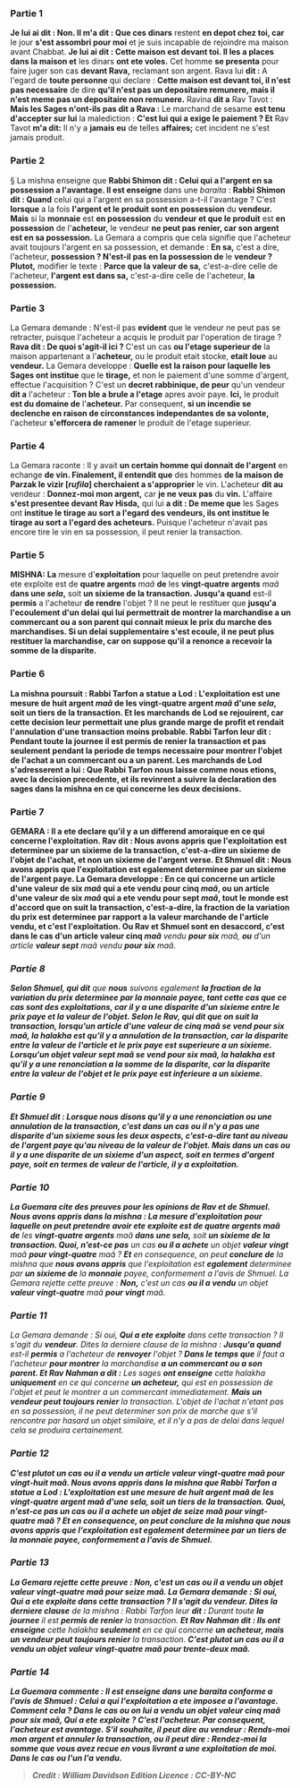 
### Partie 1
<b>Je lui ai dit : Non. Il m'a dit : Que ces dinars</b> restent <b>en depot chez toi, car</b> le jour <b>s'est assombri pour moi</b> et je suis incapable de rejoindre ma maison avant Chabbat. <b>Je lui ai dit : Cette maison est devant toi. Il les a places dans la maison et</b> les dinars <b>ont ete voles.</b> Cet homme <b>se presenta</b> pour faire juger son cas <b>devant Rava,</b> reclamant son argent. Rava lui <b>dit : </b> A l'egard de <b>toute personne</b> qui declare : <b>Cette maison est devant toi, il n'est pas necessaire</b> de dire <b>qu'il n'est pas un depositaire remunere, mais il n'est meme pas un depositaire non remunere.</b> Ravina <b>dit a</b> Rav Tavot : <b>Mais les Sages n'ont-ils pas dit a Rava :</b> Le marchand de sesame <b>est tenu d'accepter sur lui</b> la malediction : <b>C'est lui qui a exige le paiement ? Et</b> Rav Tavot <b>m'a dit:</b> Il n'y a <b>jamais eu</b> de telles <b>affaires;</b> cet incident ne s'est jamais produit.

### Partie 2
§ La mishna enseigne que <b>Rabbi Shimon dit : Celui qui a l'argent en sa possession a l'avantage. Il est enseigne</b> dans une <i>baraita</i> : <b>Rabbi Shimon dit : Quand</b> celui qui a l'argent en sa possession a-t-il l'avantage ? C'est <b>lorsque</b> a la fois <b>l'argent et le produit sont en possession</b> du <b>vendeur. Mais</b> si la <b>monnaie</b> est <b>en possession</b> du <b>vendeur et que le produit</b> est <b>en possession</b> de l'<b>acheteur,</b> le vendeur <b>ne peut pas renier, car son argent est en sa possession.</b> La Gemara a compris que cela signifie que l'acheteur avait toujours l'argent en sa possession, et demande : <b>En sa,</b> c'est a dire, l'acheteur, <b>possession ? N'est-il pas en la possession de</b> le <b>vendeur ? Plutot,</b> modifier le texte : <b>Parce que la valeur de sa,</b> c'est-a-dire celle de l'acheteur, <b>l'argent est dans sa,</b> c'est-a-dire celle de l'acheteur, <b>la possession.</b>

### Partie 3
La Gemara demande : N'est-il pas <b>evident</b> que le vendeur ne peut pas se retracter, puisque l'acheteur a acquis le produit par l'operation de tirage ? <b>Rava dit : De quoi s'agit-il ici ? </b> C'est un cas <b>ou l'etage superieur de</b> la maison appartenant a l'<b>acheteur,</b> ou le produit etait stocke, <b>etait loue</b> au <b>vendeur.</b> La Gemara developpe : <b>Quelle est la raison pour laquelle les Sages ont institue</b> que le <b>tirage,</b> et non le paiement d'une somme d'argent, effectue l'acquisition ? C'est un <b>decret rabbinique, de peur</b> qu'un vendeur <b>dit a</b> l'acheteur : <b>Ton ble a brule a l'etage</b> apres avoir paye. <b>Ici,</b> le produit <b>est du domaine de</b> l'<b>acheteur.</b> Par consequent, <b>si un incendie se declenche en raison de circonstances independantes de sa volonte,</b> l'acheteur <b>s'efforcera de ramener</b> le produit de l'etage superieur.

### Partie 4
La Gemara raconte : Il y avait <b>un certain homme qui donnait de l'argent</b> en echange <b>de vin. Finalement, il entendit que</b> des hommes <b>de la maison de Parzak le vizir [<i>rufila</i>] cherchaient a s'approprier</b> le vin. L'acheteur <b>dit au</b> vendeur : <b>Donnez-moi mon argent,</b> car <b>je ne veux pas</b> du <b>vin.</b> L'affaire <b>s'est presentee devant Rav Hisda,</b> qui lui <b>a dit : De meme que</b> les Sages ont <b>institue le tirage au sort a l'egard des vendeurs, ils ont institue le tirage au sort a l'egard des acheteurs.</b> Puisque l'acheteur n'avait pas encore tire le vin en sa possession, il peut renier la transaction.

### Partie 5
<strong>MISHNA:</strong> <b>La</b> mesure d'<b>exploitation</b> pour laquelle on peut pretendre avoir ete exploite est de <b>quatre argents</b> <i>maâ</i> <b>de</b> les <b>vingt-quatre argents</b> <i>maâ</i> <b>dans une <i>sela</i>,</b> soit <b>un sixieme de la transaction. Jusqu'a quand</b> est-il <b>permis</b> a l'acheteur <b>de rendre</b> l'objet ? Il ne peut le restituer que <b>jusqu'a l'ecoulement d'un delai</b> <b>qui lui permettrait de <b>montrer</b> la marchandise <b>a un commercant ou a son parent</b> qui connait mieux le prix du marche des marchandises. Si un delai supplementaire s'est ecoule, il ne peut plus restituer la marchandise, car on suppose qu'il a renonce a recevoir la somme de la disparite.

### Partie 6
La mishna poursuit : <b>Rabbi Tarfon a statue a Lod : L'exploitation</b> est une mesure de <b>huit argent</b> <i>maâ</i> <b>de</b> les <b>vingt-quatre argent</b> <i>maâ</i> <b>d'une <i>sela</i>, soit un tiers de la transaction. Et les marchands de Lod se rejouirent,</b> car cette decision leur permettait une plus grande marge de profit et rendait l'annulation d'une transaction moins probable. Rabbi Tarfon <b>leur dit :</b> Pendant toute <b>la journee</b> il est permis <b>de renier</b> la transaction et pas seulement pendant la periode de temps necessaire pour montrer l'objet de l'achat a un commercant ou a un parent. Les marchands de Lod <b>s'adresserent a lui : Que Rabbi Tarfon nous laisse comme nous etions,</b> avec la decision precedente, <b>et ils revinrent a</b> suivre <b>la declaration des sages</b> dans la mishna en ce qui concerne les deux decisions.

### Partie 7
<strong>GEMARA :</strong> <b>Il a ete declare</b> qu'il y a un differend amoraique en ce qui concerne l'exploitation. <b>Rav dit : Nous avons appris</b> que l'exploitation est determinee par <b>un sixieme</b> de la <b>transaction,</b> c'est-a-dire un sixieme de l'objet de l'achat, et non un sixieme de l'argent verse. <b>Et Shmuel dit : Nous avons appris</b> que l'exploitation est <b>egalement</b> determinee par <b>un sixieme de</b> l'<b>argent</b> paye. La Gemara developpe : En ce qui concerne un article <b>d'une valeur de six</b> <i>maâ</i> qui a ete vendu <b>pour cinq</b> <i>maâ</i>, ou un article <b>d'une valeur de six</b> <i>maâ</i> qui a ete vendu <b>pour sept</b> <i>maâ</i>, <b>tout le monde est d'accord</b> que <b>on suit</b> la <b>transaction,</b> c'est-a-dire, la fraction de la variation du prix est determinee par rapport a la valeur marchande de l'article vendu, <b>et c'est l'exploitation. Ou</b> Rav et Shmuel <b>sont en desaccord</b>, c'est dans le cas d'un article <b>valeur cinq</b> <i>maâ</b> vendu <b>pour six</b> <i>maâ</b>, <b>ou</b> d'un article <b>valeur sept</b> <i>maâ</b> vendu <b>pour six</b> <i>maâ</b>.

### Partie 8
<b>Selon Shmuel, qui dit</b> que <b>nous</b> suivons egalement <b>la fraction de la variation du prix determinee par la <b>monnaie</b> payee, tant <b>cette</b> cas <b>que ce</b> cas <b>sont des exploitations,</b> car il y a une disparite d'un sixieme entre le prix paye et la valeur de l'objet. <b>Selon le Rav, qui dit</b> que <b>on suit</b> la <b>transaction,</b> lorsqu'un article <b>d'une valeur de cinq</b> <i>maâ</i> se vend <b>pour six</b> <i>maâ</i>, la <i>halakha</i> est qu'il y a <b>annulation de la transaction,</b> car la disparite entre la valeur de l'article et le prix paye est superieure a un sixieme. Lorsqu'un objet <b>valeur sept</b> <i>maâ</i> se vend <b>pour six</b> <i>maâ</i>, la <i>halakha</i> est qu'il y a <b>une renonciation</b> a la somme de la disparite, car la disparite entre la valeur de l'objet et le prix paye est inferieure a un sixieme.

### Partie 9
<b>Et Shmuel dit : Lorsque nous disons</b> qu'il y a <b>une renonciation ou une annulation de la transaction,</b> c'est dans un cas <b>ou il n'y a pas</b> une disparite d'un <b>sixieme sous les deux aspects,</b> c'est-a-dire tant au niveau de l'argent paye qu'au niveau de la valeur de l'objet. <b>Mais</b> dans un cas <b>ou il y a</b> une disparite de <b>un sixieme d'un aspect,</b> soit en termes d'argent paye, soit en termes de valeur de l'article, <b>il y a exploitation.</b>

### Partie 10
La Guemara cite des preuves pour les opinions de Rav et de Shmuel. <b>Nous avons appris</b> dans la mishna : La mesure d'<b>exploitation</b> pour laquelle on peut pretendre avoir ete exploite est de <b>quatre argents</b> <i>maâ</b> <b>de</b> les <b>vingt-quatre argents</b> <i>maâ</b> <b>dans une <i>sela</i>,</b> soit <b>un sixieme de la transaction. Quoi, n'est-ce pas</b> un cas <b>ou il a achete</b> un objet <b>valeur vingt</b> <i>maâ</i> <b>pour vingt-quatre</b> <i>maâ</i> ? <b>Et</b> en consequence, on peut <b>conclure de</b> la mishna que <b>nous avons appris</b> que l'exploitation est <b>egalement</b> determinee par <b>un sixieme de</b> la <b>monnaie</b> payee, conformement a l'avis de Shmuel. La Gemara rejette cette preuve : <b>Non,</b> c'est un cas <b>ou il a vendu</b> un objet <b>valeur vingt-quatre</b> <i>maâ</i> <b>pour vingt</b> <i>maâ</i>.

### Partie 11
La Gemara demande : Si oui, <b>Qui a ete exploite</b> dans cette transaction ? Il s'agit du <b>vendeur</b>. Dites la derniere clause</b> de la mishna : <b>Jusqu'a quand</b> est-il <b>permis</b> a l'acheteur de <b>renvoyer</b> l'objet ? <b>Dans le temps que</b> il faut a l'acheteur <b>pour montrer</b> la marchandise <b>a un commercant ou a son parent. Et Rav Nahman a dit :</b> Les sages <b>ont enseigne</b> cette <i>halakha</i> <b>uniquement</b> en ce qui concerne <b>un acheteur,</b> qui est en possession de l'objet et peut le montrer a un commercant immediatement. <b>Mais un vendeur peut toujours renier</b> la transaction. L'objet de l'achat n'etant pas en sa possession, il ne peut determiner son prix de marche que s'il rencontre par hasard un objet similaire, et il n'y a pas de delai dans lequel cela se produira certainement.

### Partie 12
<b>C'est plutot un cas <b>ou il a vendu</b> un article <b>valeur vingt-quatre</b> <i>maâ</i> <b>pour vingt-huit</b> <i>maâ</i>. <b>Nous avons appris</b> dans la mishna que <b>Rabbi Tarfon a statue a Lod : L'exploitation</b> est une mesure de <b>huit argent</b> <i>maâ</i> <b>de</b> les <b>vingt-quatre argent</b> <i>maâ</i> <b>d'une <i>sela</i>, soit un tiers de la transaction. Quoi, n'est-ce pas</b> un cas <b>ou il a achete</b> un objet <b>de seize</b> <i>maâ</i> <b>pour vingt-quatre</b> <i>maâ</i> ? <b>Et</b> en consequence, on peut <b>conclure de</b> la mishna que <b>nous avons appris</b> que l'exploitation est <b>egalement</b> determinee par <b>un tiers</b> de la <b>monnaie</b> payee, conformement a l'avis de Shmuel.

### Partie 13
La Gemara rejette cette preuve : <b>Non,</b> c'est un cas <b>ou il a vendu</b> un objet <b>valeur vingt-quatre</b> <i>maâ</i> <b>pour seize</b> <i>maâ</i>. La Gemara demande : Si oui, <b>Qui a ete exploite</b> dans cette transaction ? Il s'agit du <b>vendeur</b>. Dites la derniere clause</b> de la mishna : Rabbi Tarfon leur <b>dit :</b> Durant toute <b>la journee</b> il est <b>permis de renier</b> la transaction. <b>Et Rav Nahman dit : Ils ont enseigne</b> cette <i>halakha</i> <b>seulement</b> en ce qui concerne <b>un acheteur, mais un vendeur peut toujours renier</b> la transaction. <b>C'est plutot un cas <b>ou il a vendu</b> un objet <b>valeur vingt-quatre</b> <i>maâ</i> <b>pour trente-deux</b> <i>maâ</i>.

### Partie 14
La Guemara commente : <b>Il est enseigne</b> dans une <i>baraita</i> <b>conforme</b> a l'avis <b>de Shmuel : Celui a qui</b> l'exploitation <b>a ete imposee a l'avantage. Comment cela ? </b> Dans le cas ou on lui a <b>vendu</b> un objet <b>valeur cinq</b> <i>maâ</i> <b>pour six</b> <i>maâ</i>, <b>Qui a ete exploite ? </b> C'est l'<b>acheteur.</b> Par consequent, l'<b>acheteur est avantage.</b> S'il <b>souhaite,</b> il peut <b>dire</b> au vendeur : <b>Rends-moi</b> <b>mon argent</b> et annuler la transaction, <b>ou</b> il peut dire : <b>Rendez-moi</b> la somme <b>que vous</b> avez recue en vous livrant a une <b>exploitation</b> de <b>moi.</b> Dans le cas ou l'un <b>l'a vendu</b>.

>Credit : William Davidson Edition
>Licence : CC-BY-NC
